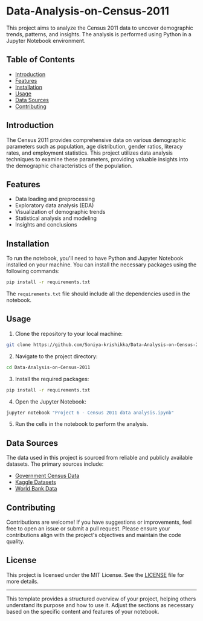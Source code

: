 # Data-Analysis-on-Census-2011

This project aims to analyze the Census 2011 data to uncover demographic trends, patterns, and insights. The analysis is performed using Python in a Jupyter Notebook environment.

## Table of Contents

- [Introduction](#introduction)
- [Features](#features)
- [Installation](#installation)
- [Usage](#usage)
- [Data Sources](#data-sources)
- [Contributing](#contributing)

## Introduction

The Census 2011 provides comprehensive data on various demographic parameters such as population, age distribution, gender ratios, literacy rates, and employment statistics. This project utilizes data analysis techniques to examine these parameters, providing valuable insights into the demographic characteristics of the population.

## Features

- Data loading and preprocessing
- Exploratory data analysis (EDA)
- Visualization of demographic trends
- Statistical analysis and modeling
- Insights and conclusions

## Installation

To run the notebook, you'll need to have Python and Jupyter Notebook installed on your machine. You can install the necessary packages using the following commands:

```bash
pip install -r requirements.txt
```

The `requirements.txt` file should include all the dependencies used in the notebook.

## Usage

1. Clone the repository to your local machine:

```bash
git clone https://github.com/Soniya-krishikka/Data-Analysis-on-Census-2011.git
```

2. Navigate to the project directory:

```bash
cd Data-Analysis-on-Census-2011
```

3. Install the required packages:

```bash
pip install -r requirements.txt
```

4. Open the Jupyter Notebook:

```bash
jupyter notebook "Project 6 - Census 2011 data analysis.ipynb"
```

5. Run the cells in the notebook to perform the analysis.

## Data Sources

The data used in this project is sourced from reliable and publicly available datasets. The primary sources include:

- [Government Census Data](https://www.census.gov/data.html)
- [Kaggle Datasets](https://www.kaggle.com/datasets)
- [World Bank Data](https://data.worldbank.org/)

## Contributing

Contributions are welcome! If you have suggestions or improvements, feel free to open an issue or submit a pull request. Please ensure your contributions align with the project's objectives and maintain the code quality.

## License

This project is licensed under the MIT License. See the [LICENSE](LICENSE) file for more details.

---

This template provides a structured overview of your project, helping others understand its purpose and how to use it. Adjust the sections as necessary based on the specific content and features of your notebook.
